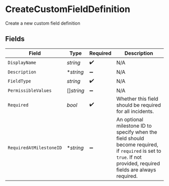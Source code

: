 # CreateCustomFieldDefinition

Create a new custom field definition


## Fields

| Field                                                                                                                                                            | Type                                                                                                                                                             | Required                                                                                                                                                         | Description                                                                                                                                                      |
| ---------------------------------------------------------------------------------------------------------------------------------------------------------------- | ---------------------------------------------------------------------------------------------------------------------------------------------------------------- | ---------------------------------------------------------------------------------------------------------------------------------------------------------------- | ---------------------------------------------------------------------------------------------------------------------------------------------------------------- |
| `DisplayName`                                                                                                                                                    | *string*                                                                                                                                                         | :heavy_check_mark:                                                                                                                                               | N/A                                                                                                                                                              |
| `Description`                                                                                                                                                    | **string*                                                                                                                                                        | :heavy_minus_sign:                                                                                                                                               | N/A                                                                                                                                                              |
| `FieldType`                                                                                                                                                      | *string*                                                                                                                                                         | :heavy_check_mark:                                                                                                                                               | N/A                                                                                                                                                              |
| `PermissibleValues`                                                                                                                                              | []*string*                                                                                                                                                       | :heavy_minus_sign:                                                                                                                                               | N/A                                                                                                                                                              |
| `Required`                                                                                                                                                       | *bool*                                                                                                                                                           | :heavy_check_mark:                                                                                                                                               | Whether this field should be required for all incidents.                                                                                                         |
| `RequiredAtMilestoneID`                                                                                                                                          | **string*                                                                                                                                                        | :heavy_minus_sign:                                                                                                                                               | An optional milestone ID to specify when the field should become required, if `required` is set to `true`. If not provided, required fields are always required. |